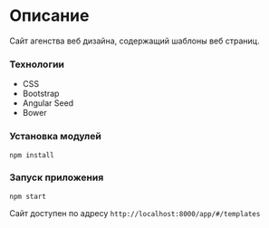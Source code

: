# Описание
Сайт агенства веб дизайна, содержащий шаблоны веб страниц.

### Технологии
* CSS
* Bootstrap
* Angular Seed
* Bower

### Установка модулей
`npm install`

### Запуск приложения
`npm start`

Сайт доступен по адресу `http://localhost:8000/app/#/templates`
